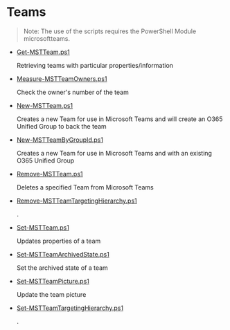 # Teams

> Note: The use of the scripts requires the PowerShell Module microsoftteams.

+ [Get-MSTTeam.ps1](./Get-MSTTeam.ps1)

  Retrieving teams with particular properties/information

+ [Measure-MSTTeamOwners.ps1](./Measure-MSTTeamOwners.ps1)

  Check the owner's number of the team

+ [New-MSTTeam.ps1](./New-MSTTeam.ps1)

  Creates a new Team for use in Microsoft Teams and will create an O365 Unified Group to back the team

+ [New-MSTTeamByGroupId.ps1](./New-MSTTeamByGroupId.ps1)

  Creates a new Team for use in Microsoft Teams and with an existing O365 Unified Group

+ [Remove-MSTTeam.ps1](./Remove-MSTTeam.ps1)

  Deletes a specified Team from Microsoft Teams

+ [Remove-MSTTeamTargetingHierarchy.ps1](./Remove-MSTTeamTargetingHierarchy.ps1)

  .

+ [Set-MSTTeam.ps1](./Set-MSTTeam.ps1)

  Updates properties of a team

+ [Set-MSTTeamArchivedState.ps1](./Set-MSTTeamArchivedState.ps1)

  Set the archived state of a team

+ [Set-MSTTeamPicture.ps1](./Set-MSTTeamPicture.ps1)

  Update the team picture

+ [Set-MSTTeamTargetingHierarchy.ps1](./Set-MSTTeamTargetingHierarchy.ps1)

  .